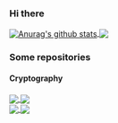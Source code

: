 ### Hi there

<a href="https://github.com/anuraghazra/github-readme-stats">
  <img align="center" src="https://github-readme-stats.vercel.app/api?username=lrusso96&show_icons=true&include_all_commits=true&theme=ayu-mirage&hide_title=true" alt="Anurag's github stats" />
</a>
<a href="https://github.com/anuraghazra/github-readme-stats">
  <img align="center" src="https://github-readme-stats.vercel.app/api/top-langs/?username=lrusso96&layout=compact&theme=ayu-mirage" />
</a>

### Some repositories

#### Cryptography

<a href="https://github.com/lrusso96/Cryptography">
  <img align="center" src="https://github-readme-stats.vercel.app/api/pin/?username=lrusso96&repo=Cryptography&theme=ayu-mirage" />
</a>
<a href="https://github.com/lrusso96/steppen-wolf">
  <img align="center" src="https://github-readme-stats.vercel.app/api/pin/?username=lrusso96&repo=steppen-wolf&theme=ayu-mirage" />
</a>
<br/>
<a href="https://github.com/lrusso96/smc">
  <img align="center" src="https://github-readme-stats.vercel.app/api/pin/?username=lrusso96&repo=smc&theme=ayu-mirage" />
</a>
<a href="https://github.com/lrusso96/lelu">
  <img align="center" src="https://github-readme-stats.vercel.app/api/pin/?username=lrusso96&repo=lelu&theme=ayu-mirage" />
</a>
